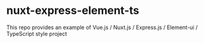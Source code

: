 # nuxt-express-element-ts
This repo provides an example of Vue.js / Nuxt.js / Express.js / Element-ui / TypeScript style project
